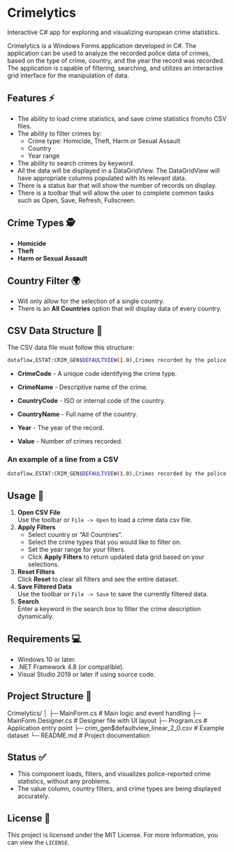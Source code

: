 # Crimelytics
Interactive C# app for exploring and visualizing european crime statistics.

Crimelytics is a Windows Forms application developed in C#. The application can be used to analyze the recorded police data of crimes, based on the type of crime, country, and the year the record was recorded. The application is capable of filtering, searching, and utilizes an interactive grid interface for the manipulation of data.  

## Features ⚡  

- The ability to load crime statistics, and save crime statistics from/to CSV files.  
- The ability to filter crimes by:  
  - Crime type: Homicide, Theft, Harm or Sexual Assault  
  - Country  
  - Year range   
- The ability to search crimes by keyword.  
- All the data will be displayed in a DataGridView. The DataGridView will have appropriate columns populated with its relevant data.  
- There is a status bar that will show the number of records on display.  
- There is a toolbar that will allow the user to complete common tasks such as Open, Save, Refresh, Fullscreen.  

## Crime Types 🕵️  

- **Homicide**  
- **Theft**  
- **Harm or Sexual Assault**  

## Country Filter 🌍  
- Will only allow for the selection of a single country.    
- There is an **All Countries** option that will display data of every country.  

## CSV Data Structure 📄  

The CSV data file must follow this structure:  
```bash
dataflow,ESTAT:CRIM_GEN$DEFAULTVIEW(1.0),Crimes recorded by the police by offence category,A,Annual,NR,Number,CrimeCode,CrimeName,CountryCode,CountryName,Year,,Value,,,,,
```
- **CrimeCode** - A unique code identifying the crime type.

- **CrimeName** - Descriptive name of the crime.

- **CountryCode** - ISO or internal code of the country.

- **CountryName** - Full name of the country.

- **Year** - The year of the record.

- **Value** - Number of crimes recorded.

### An example of a line from a CSV
```bash
dataflow,ESTAT:CRIM_GEN$DEFAULTVIEW(1.0),Crimes recorded by the police by offence category,A,Annual,NR,Number,ICCS0101,Intentional homicide,BE,Belgium,2006,,223,,,,,
```


## Usage 🚀
1. **Open CSV File**  
   Use the toolbar or `File -> Open` to load a crime data csv file.
2. **Apply Filters**  
   - Select country or “All Countries”.  
   - Select the crime types that you would like to filter on.  
   - Set the year range for your filters.  
   - Click **Apply Filters** to return updated data grid based on your selections.  
3. **Reset Filters**  
   Click **Reset** to clear all filters and see the entire dataset.  
4. **Save Filtered Data**  
   Use the toolbar or `File -> Save` to save the currently filtered data.  
5. **Search**  
   Enter a keyword in the search box to filter the crime description dynamically.  
## Requirements 💻  
- Windows 10 or later.  
- .NET Framework 4.8 (or compatible).  
- Visual Studio 2019 or later if using source code.  
## Project Structure 📂  
Crimelytics/
│
├─ MainForm.cs # Main logic and event handling
├─ MainForm.Designer.cs # Designer file with UI layout
├─ Program.cs # Application entry point
├─ crim_gen$defaultview_linear_2_0.csv # Example dataset
└─ README.md # Project documentation

## Status ✅

- This component loads, filters, and visualizes police-reported crime statistics, without any problems.
- The value column, country filters, and crime types are being displayed accurately.

## License 📝

This project is licensed under the MIT License. For more information, you can view the `LICENSE`. 
